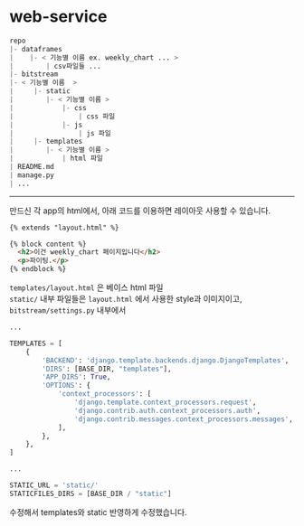 # web-service
```python
repo
|- dataframes
|    |- < 기능별 이름 ex. weekly_chart ... >
|        | csv파일들 ...
|- bitstream
|- < 기능별 이름  >
|     |- static
|        |- < 기능별 이름 >
|            |- css
|                | css 파일
|            |- js
|                | js 파일
|     |- templates
|        |- < 기능별 이름 >
|            | html 파일
| README.md
| manage.py
| ...

```

-------
만드신 각 app의 html에서, 아래 코드를 이용하면 레이아웃 사용할 수 있습니다.  


```html
{% extends "layout.html" %}

{% block content %}
  <h2>이건 weekly_chart 페이지입니다</h2>
  <p>파이팅.</p>
{% endblock %}
```   

`templates/layout.html` 은 베이스 html 파일  
`static/` 내부 파일들은 `layout.html` 에서 사용한 style과 이미지이고,  
`bitstream/settings.py` 내부에서   
```python
...

TEMPLATES = [
    {
        'BACKEND': 'django.template.backends.django.DjangoTemplates',
        'DIRS': [BASE_DIR, "templates"],
        'APP_DIRS': True,
        'OPTIONS': {
            'context_processors': [
                'django.template.context_processors.request',
                'django.contrib.auth.context_processors.auth',
                'django.contrib.messages.context_processors.messages',
            ],
        },
    },
]

...

STATIC_URL = 'static/'
STATICFILES_DIRS = [BASE_DIR / "static"]


```  

수정해서 templates와 static 반영하게 수정했습니다.